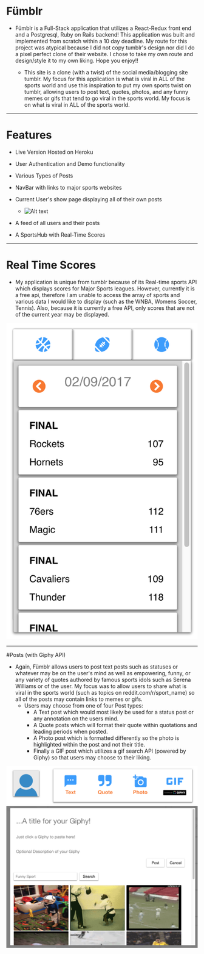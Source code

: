 # Fümblr

* Fümblr is a Full-Stack application that utilizes a React-Redux front end and a Postgresql, Ruby on Rails backend! This application was built and implemented from scratch within a 10 day deadline. My route for this project was atypical because I did not copy tumblr's design nor did I do a pixel perfect clone of their website. I chose to take my own route and design/style it to my own liking. Hope you enjoy!!

  * This site is a clone (with a twist) of the social media/blogging site tumblr. My focus for this application is what is viral in ALL of the sports world and use this inspiration to put my own sports twist on tumblr, allowing users to post text, quotes, photos, and any funny memes or gifs that tend to go viral in the sports world. My focus is on what is viral in ALL of the sports world.

***

# Features

* Live Version Hosted on Heroku
* User Authentication and Demo functionality
* Various Types of Posts
* NavBar with links to major sports websites
* Current User's show page displaying all of their own posts

  * ![Alt text](/Users/BertShin/Desktop/Fumblr/app/photos/UserPage.png)

* A feed of all users and their posts
* A SportsHub with Real-Time Scores

***

# Real Time Scores

* My application is unique from tumblr because of its Real-time sports API which displays scores for Major Sports leagues. However, currently it is a free api, therefore I am unable to access the array of sports and various data I would like to display (such as the WNBA, Womens Soccer, Tennis). Also, because it is currently a free API, only scores that are not of the current year may be displayed.

![Alt text](app/photos/SportHub.png)

***

#Posts (with Giphy API)

* Again, Fümblr allows users to post text posts such as statuses or whatever may be on the user's mind as well as empowering, funny, or any variety of quotes authored by famous sports idols such as Serena Williams or of the user. My focus was to allow users to share what is viral in the sports world (such as topics on reddit.com/r/sport_name) so all of the posts may contain links to memes or gifs.
  * Users may choose from one of four Post types:
    * A Text post which would most likely be used for a status post or any annotation on the users mind.
    * A Quote posts which will format their quote within quotations and leading periods when posted.
    * A Photo post which is formatted differently so the photo is highlighted within the post and not their title.
    * Finally a GIF post which utilizes a gif search API (powered by Giphy) so that users may choose to their liking.

![Alt text](app/photos/Post.png)
![Alt text](app/photos/Giphy.png)
